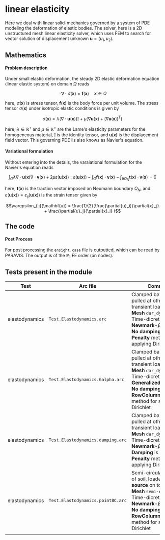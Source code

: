 # linear elasticity

Here we deal with linear solid-mechanics governed by a system of PDE modeling the deformation of elastic bodies. The solver, here is a 2D unstructured mesh linear elasticity solver, which uses FEM to search for vector solution of displacement unknown $\mathbf{u}=(u_1,u_2)$.



## Mathematics ##

#### Problem description ####

Under small elastic deformation, the steady  2D elastic deformation equation (linear elastic system) on  domain $\Omega$ reads

$$-\nabla\cdot\sigma(\mathbf{x})=\mathbf{f}(\mathbf{x}) \quad \mathbf{x}\in\Omega $$

here, $\sigma(\mathbf{x})$ is stress tensor, $\mathbf{f}(\mathbf{x})$ is the body force per unit volume. The stress tensor  $\sigma(\mathbf{x})$ under isotropic elastic conditions is given by

$$ \sigma(\mathbf{x}) = \lambda(\nabla\cdot\mathbf{u}(\mathbf{x}))\mathbb{I} + \mu (\nabla\mathbf{u}(\mathbf{x}) + \left(\nabla\mathbf{u}(\mathbf{x})\right)^\text{T}) $$

here, $\lambda\in\mathbb{R}^{+}$ and $\mu\in\mathbb{R}^{+}$ are the Lame's elasticity parameters for the homogeneous material, $\mathbb{I}$ is the identity tensor, and $\mathbf{u}(\mathbf{x})$ is the displacement field vector. This governing PDE iis also knows as Navier's equation. 

#### Variational formulation ####

Without entering into the details, the varaiational formulation for the Navier's equation reads

$$\int_{\Omega} \lambda \nabla \cdot \mathbf{u}(\mathbf{x}) \nabla \cdot \mathbf{v}(\mathbf{x}) + 2\mu\varepsilon(\mathbf{u}(\mathbf{x})):\varepsilon(\mathbf{u}(\mathbf{x})) - \int_{\Omega}\mathbf{f}(\mathbf{x})\cdot{\mathbf{v}(\mathbf{x})} - \int_{\partial\Omega_N} \mathbf{t}(\mathbf{x}) \cdot \mathbf{v}(\mathbf{x}) = 0 $$

here, $\mathbf{t}(\mathbf{x})$ is the traction vector imposed on Neumann boundary $\Omega_N$, and  $\varepsilon(\mathbf{u}(\mathbf{x})) = \varepsilon_{ij}(\mathbf{u}(\mathbf{x}))$ is the strain tensor given by

$$\varepsilon_{ij}(\mathbf{u}) = \frac{1}{2}(\frac{\partial{u}_i}{\partial{x}_j} + \frac{\partial{u}_j}{\partial{x}_i} )$$  

## The code ##



#### Post Process ####

For post processing the `ensight.case` file is outputted, which can be read by PARAVIS. The output is of the $\mathbb{P}_1$ FE order (on nodes).



## Tests present in the module ##

| Test           | Arc file                          | Comment                                                      |
| -------------- | --------------------------------- | ------------------------------------------------------------ |
| elastodynamics | `Test.Elastodynamics.arc`         | Clamped bar being pulled at other end via transient load.<br />**Mesh** `dar_dynamic.msh` . Time-dicretization - **Newmark**-$\beta$<br />**No damping** is present. **Penalty** method for applying Dirichlet |
| elastodynamics | `Test.Elastodynamics.Galpha.arc`  | Clamped bar being pulled at other end via transient load.<br />**Mesh** `dar_dynamic.msh` . Time-dicretization - **Generalized**-$\alpha$<br />**No damping** is present. **RowColumnElimination** method for applying Dirichlet |
| elastodynamics | `Test.Elastodynamics.damping.arc` | Clamped bar being pulled at other end via transient load.<br />**Mesh** `dar_dynamic.msh` . Time-dicretization - **Newmark**-$\beta$<br />**Damping** is present. **Penalty** method for applying Dirichlet |
| elastodynamics | `Test.Elastodynamics.pointBC.arc` | Semi-circular section of soil, loaded via **point source** on top.<br />**Mesh** `semi-circle.msh` . Time-dicretization - **Newmark**-$\beta$<br />**No damping** is present. **RowColumnElimination** method for applying Dirichlet |
|                |                                   |                                                              |

